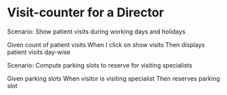 # Visit-counter for a Director

Scenario: Show patient visits during working days and holidays

  Given count of patient visits
  When I click on show visits
  Then displays patient visits day-wise

Scenario: Compute parking slots to reserve for visiting specialists
  
  Given parking slots 
  When visitor is visiting specialist 
  Then reserves parking slot 
